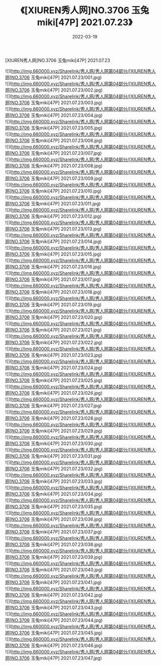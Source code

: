 ﻿---
layout: post
title:  《[XIUREN秀人网]NO.3706 玉兔miki[47P] 2021.07.23》
date:   2022-03-19
img: http://img.660000.xyz/Sharelink/秀人网/秀人网第04部分/[XIUREN秀人网]NO.3706 玉兔miki[47P] 2021.07.23/000.jpg
categories: [美女, 清纯, 唯美]
---

[XIUREN秀人网]NO.3706 玉兔miki[47P] 2021.07.23

 ![](http://img.660000.xyz/Sharelink/秀人网/秀人网第04部分/[XIUREN秀人网]NO.3706 玉兔miki[47P] 2021.07.23/001.jpg) <br>![](http://img.660000.xyz/Sharelink/秀人网/秀人网第04部分/[XIUREN秀人网]NO.3706 玉兔miki[47P] 2021.07.23/002.jpg) <br>![](http://img.660000.xyz/Sharelink/秀人网/秀人网第04部分/[XIUREN秀人网]NO.3706 玉兔miki[47P] 2021.07.23/003.jpg) <br>![](http://img.660000.xyz/Sharelink/秀人网/秀人网第04部分/[XIUREN秀人网]NO.3706 玉兔miki[47P] 2021.07.23/004.jpg) <br>![](http://img.660000.xyz/Sharelink/秀人网/秀人网第04部分/[XIUREN秀人网]NO.3706 玉兔miki[47P] 2021.07.23/005.jpg) <br>![](http://img.660000.xyz/Sharelink/秀人网/秀人网第04部分/[XIUREN秀人网]NO.3706 玉兔miki[47P] 2021.07.23/006.jpg) <br>![](http://img.660000.xyz/Sharelink/秀人网/秀人网第04部分/[XIUREN秀人网]NO.3706 玉兔miki[47P] 2021.07.23/007.jpg) <br>![](http://img.660000.xyz/Sharelink/秀人网/秀人网第04部分/[XIUREN秀人网]NO.3706 玉兔miki[47P] 2021.07.23/008.jpg) <br>![](http://img.660000.xyz/Sharelink/秀人网/秀人网第04部分/[XIUREN秀人网]NO.3706 玉兔miki[47P] 2021.07.23/009.jpg) <br>![](http://img.660000.xyz/Sharelink/秀人网/秀人网第04部分/[XIUREN秀人网]NO.3706 玉兔miki[47P] 2021.07.23/010.jpg) <br>![](http://img.660000.xyz/Sharelink/秀人网/秀人网第04部分/[XIUREN秀人网]NO.3706 玉兔miki[47P] 2021.07.23/011.jpg) <br>![](http://img.660000.xyz/Sharelink/秀人网/秀人网第04部分/[XIUREN秀人网]NO.3706 玉兔miki[47P] 2021.07.23/012.jpg) <br>![](http://img.660000.xyz/Sharelink/秀人网/秀人网第04部分/[XIUREN秀人网]NO.3706 玉兔miki[47P] 2021.07.23/013.jpg) <br>![](http://img.660000.xyz/Sharelink/秀人网/秀人网第04部分/[XIUREN秀人网]NO.3706 玉兔miki[47P] 2021.07.23/014.jpg) <br>![](http://img.660000.xyz/Sharelink/秀人网/秀人网第04部分/[XIUREN秀人网]NO.3706 玉兔miki[47P] 2021.07.23/015.jpg) <br>![](http://img.660000.xyz/Sharelink/秀人网/秀人网第04部分/[XIUREN秀人网]NO.3706 玉兔miki[47P] 2021.07.23/016.jpg) <br>![](http://img.660000.xyz/Sharelink/秀人网/秀人网第04部分/[XIUREN秀人网]NO.3706 玉兔miki[47P] 2021.07.23/017.jpg) <br>![](http://img.660000.xyz/Sharelink/秀人网/秀人网第04部分/[XIUREN秀人网]NO.3706 玉兔miki[47P] 2021.07.23/018.jpg) <br>![](http://img.660000.xyz/Sharelink/秀人网/秀人网第04部分/[XIUREN秀人网]NO.3706 玉兔miki[47P] 2021.07.23/019.jpg) <br>![](http://img.660000.xyz/Sharelink/秀人网/秀人网第04部分/[XIUREN秀人网]NO.3706 玉兔miki[47P] 2021.07.23/020.jpg) <br>![](http://img.660000.xyz/Sharelink/秀人网/秀人网第04部分/[XIUREN秀人网]NO.3706 玉兔miki[47P] 2021.07.23/021.jpg) <br>![](http://img.660000.xyz/Sharelink/秀人网/秀人网第04部分/[XIUREN秀人网]NO.3706 玉兔miki[47P] 2021.07.23/022.jpg) <br>![](http://img.660000.xyz/Sharelink/秀人网/秀人网第04部分/[XIUREN秀人网]NO.3706 玉兔miki[47P] 2021.07.23/023.jpg) <br>![](http://img.660000.xyz/Sharelink/秀人网/秀人网第04部分/[XIUREN秀人网]NO.3706 玉兔miki[47P] 2021.07.23/024.jpg) <br>![](http://img.660000.xyz/Sharelink/秀人网/秀人网第04部分/[XIUREN秀人网]NO.3706 玉兔miki[47P] 2021.07.23/025.jpg) <br>![](http://img.660000.xyz/Sharelink/秀人网/秀人网第04部分/[XIUREN秀人网]NO.3706 玉兔miki[47P] 2021.07.23/026.jpg) <br>![](http://img.660000.xyz/Sharelink/秀人网/秀人网第04部分/[XIUREN秀人网]NO.3706 玉兔miki[47P] 2021.07.23/027.jpg) <br>![](http://img.660000.xyz/Sharelink/秀人网/秀人网第04部分/[XIUREN秀人网]NO.3706 玉兔miki[47P] 2021.07.23/028.jpg) <br>![](http://img.660000.xyz/Sharelink/秀人网/秀人网第04部分/[XIUREN秀人网]NO.3706 玉兔miki[47P] 2021.07.23/029.jpg) <br>![](http://img.660000.xyz/Sharelink/秀人网/秀人网第04部分/[XIUREN秀人网]NO.3706 玉兔miki[47P] 2021.07.23/030.jpg) <br>![](http://img.660000.xyz/Sharelink/秀人网/秀人网第04部分/[XIUREN秀人网]NO.3706 玉兔miki[47P] 2021.07.23/031.jpg) <br>![](http://img.660000.xyz/Sharelink/秀人网/秀人网第04部分/[XIUREN秀人网]NO.3706 玉兔miki[47P] 2021.07.23/032.jpg) <br>![](http://img.660000.xyz/Sharelink/秀人网/秀人网第04部分/[XIUREN秀人网]NO.3706 玉兔miki[47P] 2021.07.23/033.jpg) <br>![](http://img.660000.xyz/Sharelink/秀人网/秀人网第04部分/[XIUREN秀人网]NO.3706 玉兔miki[47P] 2021.07.23/034.jpg) <br>![](http://img.660000.xyz/Sharelink/秀人网/秀人网第04部分/[XIUREN秀人网]NO.3706 玉兔miki[47P] 2021.07.23/035.jpg) <br>![](http://img.660000.xyz/Sharelink/秀人网/秀人网第04部分/[XIUREN秀人网]NO.3706 玉兔miki[47P] 2021.07.23/036.jpg) <br>![](http://img.660000.xyz/Sharelink/秀人网/秀人网第04部分/[XIUREN秀人网]NO.3706 玉兔miki[47P] 2021.07.23/037.jpg) <br>![](http://img.660000.xyz/Sharelink/秀人网/秀人网第04部分/[XIUREN秀人网]NO.3706 玉兔miki[47P] 2021.07.23/038.jpg) <br>![](http://img.660000.xyz/Sharelink/秀人网/秀人网第04部分/[XIUREN秀人网]NO.3706 玉兔miki[47P] 2021.07.23/039.jpg) <br>![](http://img.660000.xyz/Sharelink/秀人网/秀人网第04部分/[XIUREN秀人网]NO.3706 玉兔miki[47P] 2021.07.23/040.jpg) <br>![](http://img.660000.xyz/Sharelink/秀人网/秀人网第04部分/[XIUREN秀人网]NO.3706 玉兔miki[47P] 2021.07.23/041.jpg) <br>![](http://img.660000.xyz/Sharelink/秀人网/秀人网第04部分/[XIUREN秀人网]NO.3706 玉兔miki[47P] 2021.07.23/042.jpg) <br>![](http://img.660000.xyz/Sharelink/秀人网/秀人网第04部分/[XIUREN秀人网]NO.3706 玉兔miki[47P] 2021.07.23/043.jpg) <br>![](http://img.660000.xyz/Sharelink/秀人网/秀人网第04部分/[XIUREN秀人网]NO.3706 玉兔miki[47P] 2021.07.23/044.jpg) <br>![](http://img.660000.xyz/Sharelink/秀人网/秀人网第04部分/[XIUREN秀人网]NO.3706 玉兔miki[47P] 2021.07.23/045.jpg) <br>![](http://img.660000.xyz/Sharelink/秀人网/秀人网第04部分/[XIUREN秀人网]NO.3706 玉兔miki[47P] 2021.07.23/046.jpg) <br>![](http://img.660000.xyz/Sharelink/秀人网/秀人网第04部分/[XIUREN秀人网]NO.3706 玉兔miki[47P] 2021.07.23/047.jpg) <br>